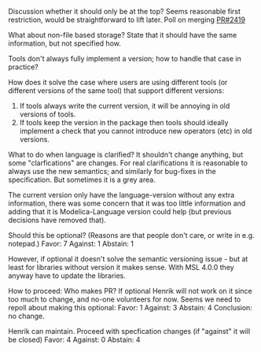 Discussion whether it should only be at the top?
Seems reasonable first restriction, would be straightforward to lift later. Poll on merging [PR#2419](https://github.com/modelica/ModelicaSpecification/pull/2419)

What about non-file based storage? State that it should have the same information, but not specified how.

Tools don't always fully implement a version; how to handle that case in practice?

How does it solve the case where users are using different tools (or different versions of the same tool) that support different versions:
1. If tools always write the current version, it will be annoying in old versions of tools.
2. If tools keep the version in the package then tools should ideally implement a check that you cannot introduce new operators (etc) in old versions.
 
What to do when language is clarified? It shouldn't change anything, but some "clarfications" are changes.
For real clarifications it is reasonable to always use the new semantics; and similarly for bug-fixes in the specification.
But sometimes it is a grey area.

The current version only have the language-version without any extra information, there was some concern that it was too little information and adding that it is Modelica-Language version could help (but previous decisions have removed that).

Should this be optional? (Reasons are that people don't care, or write in e.g. notepad.)
Favor: 7
Against: 1
Abstain: 1

However, if optional it doesn't solve the semantic versioning issue - but at least for libraries without version it makes sense.
With MSL 4.0.0 they anyway have to update the libraries.

How to proceed: Who makes PR? If optional Henrik will not work on it since too much to change, and no-one volunteers for now.
Seems we need to repoll about making this optional:
Favor: 1
Against: 3
Abstain: 4
Conclusion: no change.

Henrik can maintain. Proceed with specfication changes (if "against"  it will be closed)
Favor: 4
Against: 0
Abstain: 4
